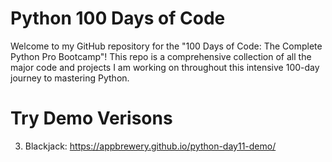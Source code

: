 # Python 100 Days of Code
Welcome to my GitHub repository for the "100 Days of Code: The Complete Python Pro Bootcamp"! This repo is a comprehensive collection of all the major code and projects I am working on throughout this intensive 100-day journey to mastering Python.

# Try Demo Verisons
3. Blackjack: https://appbrewery.github.io/python-day11-demo/
